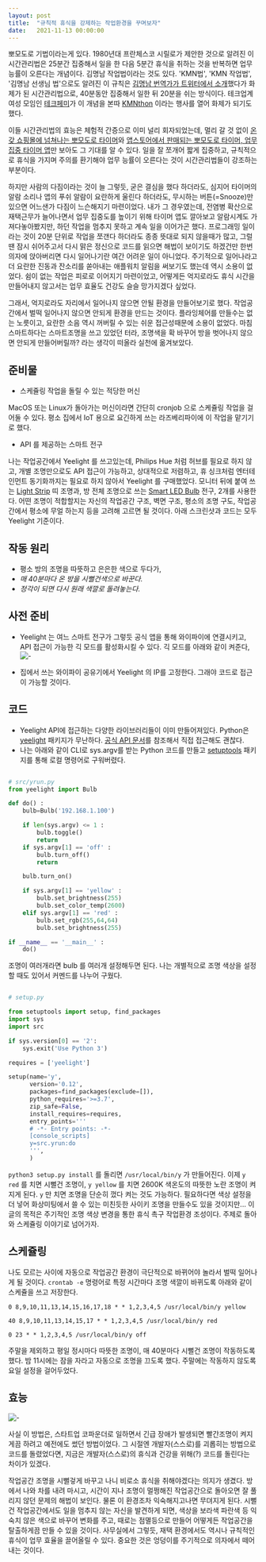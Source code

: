 ```yaml
---
layout: post
title:  "규칙적 휴식을 강제하는 작업환경을 꾸며보자"
date:   2021-11-13 00:00:00
---
```


뽀모도로 기법이라는게 있다. 1980년대 프란체스코 시릴로가 제안한 것으로 알려진 이 시간관리법은 25분간 집중해서 일을 한 다음 5분간 휴식을 취하는 것을 반복하면 업무 능률이 오른다는 개념이다.
김명남 작업법이라는 것도 있다. 'KMN법', 'KMN 작업법', '김명남 선생님 법'으로도 알려진 이 규칙은 [김명남 번역가가 트위터에서 소개](https://twitter.com/starlakim/status/648064735779254272)했다가 화제가 된 시간관리법으로, 40분동안 집중해서 일한 뒤 20분을 쉬는 방식이다. 테크업계 여성 모임인 [테크페미](https://twitter.com/techfemi)가 이 개념을 본따 [KMNthon](https://twitter.com/mazycat/status/1195499211715776512) 이라는 행사를 열어 화제가 되기도 했다.

이들 시간관리법의 효능은 체험적 간증으로 이미 널리 회자되었는데, 멀리 갈 것 없이 [온갖 쇼핑몰에 넘쳐나는 뽀모도로 타이머](https://browse.auction.co.kr/search?keyword=%EB%BD%80%EB%AA%A8%EB%8F%84%EB%A1%9C+%ED%83%80%EC%9D%B4%EB%A8%B8)와 [앱스토어에서 판매되는 뽀모도로 타이머, 업무집중 타이머 앱](https://www.google.com/search?q=pomodoro+timer+site%3Aapps.apple.com)만 보아도 그 기대를 알 수 있다. 일을 잘 쪼개어 짧게 집중하고, 규칙적으로 휴식을 가지며 주의를 환기해야 업무 능률이 오른다는 것이 시간관리법들이 강조하는 부분이다.

하지만 사람의 다짐이라는 것이 늘 그렇듯, 굳은 결심을 했다 하더라도, 심지어 타이머의 알람 소리나 앱의 푸쉬 알람이 요란하게 울린다 하더라도, 무시하는 버튼(=Snooze)만 있으면 어느샌가 다짐이 느슨해지기 마련이었다. 내가 그 경우였는데, 전염병 확산으로 재택근무가 늘어나면서 업무 집중도를 높이기 위해 타이머 앱도 깔아보고 알람시계도 가져다놓아봤지만, 하던 작업을 멈추지 못하고 계속 일을 이어가곤 했다.  프로그래밍 일이라는 것이 20분 단위로 작업을 쪼갠다 하더라도 종종 뜻대로 되지 않을때가 많고, 그럴땐 잠시 쉬어주고서 다시 맑은 정신으로 코드를 읽으면 해법이 보이기도 하겠건만 한번 의자에 앉아버리면 다시 일어나기란 여간 어려운 일이 아니었다. 주기적으로 일어나라고 더 요란한 진동과 잔소리를 쏟아내는 애플워치 알림을 써보기도 했는데 역시 소용이 없었다. 쉼이 없는 작업은 피로로 이어지기 마련이었고, 어떻게든 억지로라도 휴식 시간을 만들어내지 않고서는 업무 효율도 건강도 슬슬 망가지겠다 싶었다.

그래서, 억지로라도 자리에서 일어나지 않으면 안될 환경을 만들어보기로 했다. 작업공간에서 벌떡 일어나지 않으면 안되게 환경을 만드는 것이다. 플라잉체어를 만들수는 없는 노릇이고, 요란한 소음 역시 꺼버릴 수 있는 쉬운 접근성때문에 소용이 없었다. 마침 스마트하다는 스마트조명을 쓰고 있었던 터라, 조명색을 확 바꾸어 방을 벗어나지 않으면 안되게 만들어버릴까? 라는 생각이 떠올라 실천에 옮겨보았다.


## 준비물

- 스케쥴링 작업을 돌릴 수 있는 적당한 머신

MacOS 또는 Linux가 돌아가는 머신이라면 간단히 cronjob 으로 스케쥴링 작업을 걸어둘 수 있다.
평소 집에서 IoT 용으로 요긴하게 쓰는 라즈베리파이에 이 작업을 맡기기로 했다.

- API 를 제공하는 스마트 전구

나는 작업공간에서 Yeelight 를 쓰고있는데, Philips Hue 처럼 허브를 필요로 하지 않고, 개별 조명만으로도 API 접근이 가능하고, 상대적으로 저렴하고, 휴 싱크처럼 엔터테인먼트 동기화까지는 필요로 하지 않아서 Yeelight 를 구매했었다. 모니터 뒤에 붙여 쓰는 [Light Strip](https://en.yeelight.com/product/847.html) 띠 조명과, 방 전체 조명으로 쓰는 [Smart LED Bulb](https://en.yeelight.com/product/1482.html) 전구, 2개를 사용한다. 어떤 조명이 적합할지는 자신의 작업공간 구조, 벽면 구조, 평소의 조명 구도, 작업공간에서 평소에 무얼 하는지 등을 고려해 고르면 될 것이다. 아래 스크린샷과 코드는 모두 Yeelight 기준이다.

## 작동 원리

* 평소 방의 조명을 따뜻하고 은은한 색으로 두다가, 
* *매 40분마다 온 방을 시뻘건색으로 바꾼다.*
* *정각이 되면 다시 원래 색깔로 돌려놓는다.*

## 사전 준비

- Yeelight 는 여느 스마트 전구가 그렇듯 공식 앱을 통해 와이파이에 연결시키고, API 접근이 가능한 긱 모드를 활성화시킬 수 있다. 긱 모드를 아래와 같이 켜준다,
![-](/images/2021-11-13-yeelight.jpg)

- 집에서 쓰는 와이파이 공유기에서 Yeelight 의 IP를 고정한다. 그래야 코드로 접근이 가능할 것이다.

## 코드

- Yeelight API에 접근하는 다양한 라이브러리들이 이미 만들어져있다. Python은 [yeelight](https://pypi.org/project/yeelight/) 패키지가 무난하다. [공식 API 문서](https://www.yeelight.com/download/Yeelight_Inter-Operation_Spec.pdf)를 참조해서 직접 접근해도 괜찮다.
- 나는 아래와 같이 CLI로 sys.argv를 받는 Python 코드를 만들고 [setuptools](https://pypi.org/project/setuptools/) 패키지를 통해 로컬 명령어로 구워버렸다.

```python

# src/yrun.py
from yeelight import Bulb

def do() :
    bulb=Bulb('192.168.1.100')

    if len(sys.argv) <= 1 :
        bulb.toggle()
        return
    if sys.argv[1] == 'off' :
        bulb.turn_off()
        return

    bulb.turn_on()

    if sys.argv[1] == 'yellow' :
        bulb.set_brightness(255)
        bulb.set_color_temp(2600)
    elif sys.argv[1] == 'red' :
        bulb.set_rgb(255,64,64)
        bulb.set_brightness(255)

if __name__ == '__main__' :
    do()
```

조명이 여러개라면 bulb 를 여러개 설정해두면 된다. 나는 개별적으로 조명 색상을 설정할 때도 있어서 커멘드를 나누어 구웠다.

```python

# setup.py

from setuptools import setup, find_packages
import sys
import src

if sys.version[0] == '2':
    sys.exit('Use Python 3')

requires = ['yeelight']

setup(name='y',
      version='0.12',
      packages=find_packages(exclude=[]),
      python_requires='>=3.7',
      zip_safe=False,
      install_requires=requires,
      entry_points='''
      # -*- Entry points: -*-
      [console_scripts]
      y=src.yrun:do
      ''',
      )
```

`python3 setup.py install` 를 돌리면 `/usr/local/bin/y` 가 만들어진다. 이제 `y red` 를 치면 시뻘건 조명이, `y yellow` 를 치면 2600K 색온도의 따뜻한 노란 조명이 켜지게 된다. `y` 만 치면 조명을 단순히 껐다 켜는 것도 가능하다. 필요하다면 색상 설정을 더 넣어 화상미팅에서 쓸 수 있는 미친듯한 사이키 조명을 만들수도 있을 것이지만... 이 글의 목적은 주기적인 조명 색상 변경을 통한 휴식 촉구 작업환경 조성이다. 주제로 돌아와 스케쥴링 이야기로 넘어가자.

## 스케쥴링 

나도 모르는 사이에 자동으로 작업공간 환경이 극단적으로 바뀌어야 놀라서 벌떡 일어나게 될 것이다. 
`crontab -e` 명령어로 특정 시간마다 조명 색깔이 바뀌도록 아래와 같이 스케쥴을 쓰고 저장한다.

```
0 8,9,10,11,13,14,15,16,17,18 * * 1,2,3,4,5 /usr/local/bin/y yellow

40 8,9,10,11,13,14,15,17 * * 1,2,3,4,5 /usr/local/bin/y red

0 23 * * 1,2,3,4,5 /usr/local/bin/y off
```

주말을 제외하고 평일 정시마다 따뜻한 조명이, 매 40분마다 시뻘건 조명이 작동하도록 했다. 밤 11시에는 잠을 자라고 자동으로 조명을 끄도록 했다. 
주말에는 작동하지 않도록 요일 설정을 걸어두었다.

## 효능

![-](/images/2021-11-13-light.gif)

사실 이 방법은, 스타트업 코파운더로 일하면서 긴급 장애가 발생되면 빨간조명이 켜지게끔 하려고 예전에도 썼던 방법이었다. 그 시절엔 개발자(스스로)를 괴롭히는 방법으로 코드를 돌렸었다면, 지금은 개발자(스스로)의 휴식과 건강을 위해(?) 코드를 돌린다는 차이가 있겠다. 

작업공간 조명을 시뻘겋게 바꾸고 나니 비로소 휴식을 취해야겠다는 의지가 생겼다. 방에서 나와 차를 내려 마시고, 시간이 지나 조명이 멀쩡해진 작업공간으로 돌아오면 잘 풀리지 않던 문제의 해법이 보인다. 물론 이 환경조차 익숙해지고나면 무뎌지게 된다. 시뻘건 작업공간에서도 일을 멈추지 않는 자신을 발견하게 되면, 색상을 보라색 파란색 등 익숙치 않은 색으로 바꾸어 변화를 주고, 때로는 점멸등으로 만들어 어떻게든 작업공간을 탈출하게끔 만들 수 있을 것이다. 사무실에서 그렇듯, 재택 환경에서도 역시나 규칙적인 휴식이 업무 효율을 끌어올릴 수 있다. 중요한 것은 엉덩이를 주기적으로 의자에서 떼어내는 것이다.




